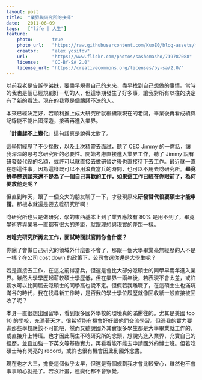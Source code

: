 ```yaml
---
layout: post
title:  "業界與研究所的抉擇"
date:   2011-06-09
tags:   ["life | 人生"]
feature:
    photo:       true
    photo_url:   "https://raw.githubusercontent.com/KuoE0/blog-assets/master/feature-photos/2011-06-09-choice-of-work-and-graduate-school.jpg"
    creator:     "alex yosifov"
    url:         "https://www.flickr.com/photos/sashomasho/719787088"
    license:     "CC-BY-SA 2.0"
    license_url: "https://creativecommons.org/licenses/by-sa/2.0/"
---
```


以前我老是告訴學弟妹，要盡早規畫自己的未來，盡早找到自己想做的事情。當時的我也是個已經規劃好一切的人，但這學期發生了好多事，讓我對所有以往的決定有了新的看法，現在的我竟是個躊躇不決的人。

本來已經決定好，若順利推上成大研究所就繼續跟現在的老闆，畢業後再看成績與記錄能不能出國深造，接著再進入業界。

「**計畫趕不上變化**」這句話真是說得太對了。

這學期經歷了不少挫敗，以及上次精靈去面試，聽了 CEO Jimmy 的一席話，讓我深深的思考念研究所的必要性。開始考慮直接進入業界工作，聽了 Jimmy 說有研發替代役的名額，或許可以就直接去做研替之後也直接待下去工作。最近就一直在想這件事，因為這樣既可以不用浪費當兵的時間，也可以不用去唸研究所。**畢竟拚學歷到頭來還不是為了一個自己喜歡的工作，如果這工作已經在你眼前了，為何要放他走呢？**

但直到昨天，跟了一個交大的朋友聊了一下，才發現原來**研發替代役要碩士才能申請**。那根本就還是要去唸研究所啊！

唸研究所也只是做研究，學的東西基本上到了業界應該有 80% 是用不到了，畢竟學術界與業界一直都有很大的差距，就跟理想與現實的差距一樣。

**若唸完研究所再去工作，面試時面試官問你會什麼？**

你除了會做自己研究的領域外什麼都不會了，那跟一個大學畢業毫無經歷的人不是一樣？在公司 cost down 的政策下，公司會選你還是大學生呢？

若是直接去工作，在這之前得當兵，但還是會比大部分唸碩士的同學早兩年進入業界。雖然大學學歷起薪較碩士學歷低，但在業界一兩年後，若表現不會太差，或許薪水可以比同屆去唸碩士的同學高也說不定。但假若我離職了，在這碩士生也滿坑滿谷的時代，我在找尋新工作時，是否我的學士學位履歷就像回收紙一般直接被回收了呢？

本身一直很想出國留學，看到很多國外學校的環境真的滿嚮往的。尤其是美國 top 10 的學校，充滿著天才，很希望能有機會好好跟他們交流學習。但憑我的實力要進那些學校應該不可能吧，然而又聽說國外其實很多學生都是大學畢業就工作的，或直接升上博班。也才因此萌生不唸研究所的念頭，想說先進入業界，充實自己的經歷，並且加強一下英文等基礎實力，再看看能不能去申請國外的博士班。但若唸碩士時有閃亮的 record，或許也很有機會因此到國外念書。

現在也才大三，擔憂這個似乎太早，但還是有個規劃我才會比較安心，雖然也不會事事順心就是了。若沒計畫，連變化都不會察覺。
